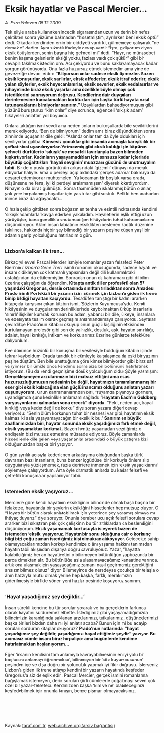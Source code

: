 # Eksik hayatlar ve Pascal Mercier...

*A. Esra Yalazan 06.12.2009*

<div class="taraf_structure_2col_1zq">
<div class="margen_n">



 <p>Tek eliyle araba kullanırken incecik sigarasından uzun ve derin bir nefes çektikten sonra yüzüme bakmadan “hissetmiştim, ayrılırken beni eksik öptü” dedi. O kadar kendinden emin bir ciddiyeti vardı ki, gülmemeye çalışarak “ne demek o” dedim. Aynı sıkıntılı ifadeyle cevap verdi: “İşte, gidiyorum diyen eksik öpüşlerden, senin başına hiç gelmedi mi” dedi. “Hayır, ne münasebet benim başıma gelenlerin eksiği yoktu, fazlası vardı çok şükür” gibi bir cevapla takılmak istedim ona. Acı çekiyordu ve bunu saklayamayacak kadar yorgun görünüyordu. Onu fazla huzursuz etmek istemedim ama yine de gevezeliğe devam ettim: <b>“Biliyorsun onlar sadece eksik öpmezler. Bazen eksik konuşurlar, eksik sarılırlar, eksik affederler, eksik itiraf ederler, eksik yalan söylerler, eksik heyecanlanırlar, eksik severler, eksik vedalaşırlar ve nihayetinde biraz eksik yaşarlar ama özellikle böyle olmayı çok istediklerini sanmıyorum doğrusu. Kendilerine dair duyguları derinlemesine kurcalamaktan korktukları için başka türlü hayata nasıl tutunacaklarını bilmiyorlar sanırım.”</b> Uzaylılardan bahsediyormuşum gibi yüzünü buruşturup “kim onlar” diye sorunca, eğlenceli ‘sıkışık adam’ hikâyeleri anlattım yol boyunca. <br/><br/>Onlara taktığım ismi sevdi ama neden onların bu koşullarda bile sevildiklerini merak ediyordu. “Ben de bilmiyorum” dedim ama biraz düşündükten sonra zihnimde uçuşanlar dile geldi: “Aslında onlar tam da öyle oldukları için seviliyorlar galiba. <b>Kimsesiz çocuklar gibi insanda acımayla karışık ılık bir şefkat hissi uyandırıyorlar. Yetmezmiş gibi eksik kaldığı için köpüren şehvetli dürtüleri o ‘sıkışık’ ve mesafeli tavırlarıyla bazen bilmeden kışkırtıyorlar. Kadınların yaşayamadıkları için sonsuza kadar içlerinde büyütüp çoğalttıkları ‘hayali sevginin’ muazzam gücünü de unutmayalım tabii.</b> Bir de o puslu görüntünün arkasındaki ‘gizemli’ dünyayı da merak ediyorlar haliyle. Ama o perdeyi açıp ardındaki ‘gerçek adama’ bakmaya da cesaret edemiyorlar muhtemelen. Ya kocaman bir boşluk varsa orada, düşünsene ne fena, iyi ki perdeyi aralamamışsın” diyerek kıkırdıyordum. Nihayet o da biraz gülmüştü. Sonra taammüden ıskalanmış bütün o anlar, yok yere hırpalanmış hayatlar için yas tutar gibi sustuk. Belli ki ben arabadan inince biraz da ağlayacaktı... <br/><br/>O hızla çekip gittikten sonra boğazın en tenha ve esintili noktasında kendimi ‘sıkışık adamlarla’ kavga ederken yakaladım. Hayaletlerin eşlik ettiği uzun yürüyüşler, bana genellikle unutamadığım hikâyelerin tuhaf kahramanlarını düşündürüyor. Aklım insan tabiatının eksiklikten beslenen kaotik düzenine takılınca, hakkında hiçbir şey bilmediği bir yazarın peşine düşen yaşlı bir adamın garip yolculuğunu hatırladım o gün. <b><br/><br/><br/><font size="3">Lizbon’a kalkan ilk tren...</font></b> <br/><br/>Birkaç yıl evvel Pascal Mercier ismiyle romanlar yazan felsefeci Peter Bieri’nin <i>Lizbon’a Gece Treni</i> isimli romanını okuduğumda, sadece hayatı ve insanı didikleyen çok katmanlı yapısından değil dili kullanmaktaki ustalığından da etkilenmiştim. Sonradan onun da kahramanı gibi dilbilim üzerine çalıştığını da öğrendim. <b>Kitapta antik diller profesörü olan 57 yaşındaki Gregorius, dersin ortasında sınıftan fırladıktan sonra Amadeu Prado isimli Portekizli bir yazarın izini sürmek için Lizbon’a giden ilk trene binip bildiği hayattan kaçıyordu.</b> Tesadüfen tanıştığı bir kadını ararken kitapçıda karşısına çıkan kitabın ismi, ‘Sözlerin Kuyumcusu’ydu. Kendi hikâyesinin ve duygularının derinliklerinde kaybolmaktan ürküp insanlarla ‘sınırlı’ ilişkiler kurarak korunan bu adam, yabancı bir dile, ülkeye, insanlara ve edebiyata teslim olarak geçmişini anlamlandırmaya çalışıyordu. Sayfaları çevirdikçe Prado’nun kitabını okuyup onun güçlü kişiliğinin etkisinden kurtulamayan profesör gibi ben de yalnızlık, dostluk, aşk, hayatın sınırlılığı, adalet, hayal kırıklığı, intikam ve korkularımız üzerine günlerce tefekküre dalıyordum. <br/><br/>Eve dönünce hüzünlü bir konuşma bir vesilesiyle bulduğum kitabın içinde tekrar kayboldum. Orada tanıdık bir cümleyle karşılaşınca da eski bir yazının peşine düştüm. Ben bile unuttuğuma göre kimse bilmiyordur gibi biraz saf ve iyimser bir ümitle önce kendime sonra size bir bölümünü hatırlatmak istiyorum. (Bu da kendi geçmişime dönük yolculuğum oldu) Şöyle yazmışım: <b>Gerçekleşmeyen arzularımızın bizi mutsuz ettiğini ama esas huzursuzluğumuzun nedeninin bu değil, hayatımızın tamamlanmamış bir eser gibi eksik kalacağına olan güçlü inancımız olduğunu anlatan yazarı düşünüyorum.</b> Onun kahramanlarından biri, “rüyamda piyanoyu görmem, uyandığımda şunu kesinlikle anlamamı sağladı: <b>“Hayatım Bach’ın Goldberg varyasyonlarını çalmadan sona erecek” diyordu</b>. “Peki, neden acı, hayal kırıklığı veya keder değil de korku” diye soran yazara diğeri cevap veriyordu: “Senin ölüm korkunun tuhaf bir nesnesi var gibi; hayatının eksik kalması ki asla yaşayamayacağın bir eksiklik bu.” <b>Sanırım en büyük zaaflarımızdan biri, hayatın sonunda eksik yaşadığımızı fark etmek değil, eksik yaşamaktan korkmak.</b> Bazen henüz yaşamadan sezdiğimiz o endişenin bizi mutsuz etmesine müsaade ediyoruz. Böyle zamanlarda hissedilenle dile gelen veya yaşananlar arasındaki o büyük çatışma bizi olduğumuzdan başka biri yapıyor. <br/><br/>O gün ayrılık acısıyla kederlenen arkadaşıma olduğundan başka türlü davranan bazı insanların, buna benzer içgüdüsel bir korkuyla önlem alıp duygularıyla yüzleşmemek, fazla derinlere inmemek için ‘eksik yaşadıklarını’ söylemeye çalışıyordum. Ama öyle dramatik anlarda bu kadar felsefi ve çetrefilli konuşmalar yapılamıyor tabii.<b> <br/><br/><br/><font size="3">İstemeden eksik yaşıyoruz...</font></b> <br/><br/>Mercier’e göre kendi hayatının eksikliğinin bilincinde olmak başlı başına bir felaketse, hayatında bir şeylerin eksikliğini hissedenler hep mutsuz oluyor. O “Hayatı bir bütün olarak anlatabilmek için yeterince şey yaşamış olmaya mı ihtiyaç duyarız” diye soruyor. Onunla beraber ucu açık felsefi sorulara cevap ararken bizi sıkıştıran pek çok çelişkinin bu tür zıtlıklardan da beslendiğini düşünüyorum. <b>Eksik yaşamamak korkusuyla isteyerek bazen de istemeden ‘eksik’ yaşıyoruz. Hayatın bir sonu olduğuna dair o korkunç bilgi bizi çoğu zaman istediğimiz kişi olmaktan alıkoyuyor. </b>Gelecekte sahip olamayacaklarımızdan korkup kendimize o ânı yaşama hakkını tanımadan hayatın tabii akışından dışarıya doğru savruluyoruz. Yazar, “hayatta kalabildiğimiz her an hayatiyetini o bilinmeyen bütünlüğün yapbozunda bir parça olmaktan alır. Bu bütünlüğe asla ulaşamayacağımız kanaatine varınca, artık ona ulaşmak için yaşayacağımız zamanı nasıl geçirmemiz gerektiğini ansızın bilmez oluruz” diyor. Bilemeyince de neredeyse çocukça bir telaşla o ânın hazzıyla mutlu olmak yerine hep başka, farklı, merakımızın giderilmesiyle birlikte sönen yeni hazlar peşinde koşuyoruz sanırım. <b><br/><br/><br/><font size="3">‘Hayat yaşadığımız şey değildir...’</font></b> <br/><br/>İnsan sürekli kendine bu tür sorular sorarak ve bu gerçeklerin farkında olarak hayatını sürdüremez elbette. İstediğimiz gibi yaşayamadığımızda bilincimizin karanlığında saklanan arzularımızı, tutkularımızı, düşüncelerimizi başka birileri bizden daha mı iyi anlatır acaba? Bunun için mi bu acayip soruları sorduran kitaplar okuyoruz? <b>Prado’nun notlarında, “hayat yaşadığımız şey değildir, yaşadığımızı hayal ettiğimiz şeydir” yazıyor. Bu acımasız cümle insanı biraz hırpalıyor ama bugünlerde kendime hatırlatmaktan hoşlanıyorum...</b> <br/><br/>Eğer ‘insanın kendisini tam anlamıyla kavrayabilmesinin en iyi yolu bir başkasını anlamayı öğrenmekse’, bilinmeyen bir ‘söz kuyumcusunun’ peşinden içe ve dışa doğru bir yoluculuk yapmak iyi fikir doğrusu. İsterseniz Lizbon’a giden ilk trene atlayıp kendini bir yazarın hayatında keşfeden Gregorius’a siz de eşlik edin. Pascal Mercier, gerçek ismini romanlarına bağışlamak istemeyen, derin soruları şiirli cümlelerle çoğaltmayı seven çok özel bir yazar-felsefeci. Kendinizden başka ‘kim ve ne’ olabileceğinizi keşfedebilmek için onunla tanışın, bence pişman olmayacaksınız.</p>
<br/>
<br/>
<br/>



<br/>


<div id="taraf_not">
</div>

</div>


</div>

Kaynak: [taraf.com.tr](http://taraf.com.tr:80/makale/8884.htm), [web.archive.org (arşiv bağlantısı)](http://web.archive.org/web/20100129112235/http://taraf.com.tr:80/makale/8884.htm)
